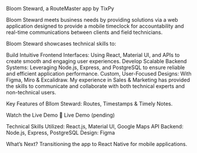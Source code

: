 Bloom Steward, a RouteMaster app by TixPy

Bloom Steward meets business needs by providing solutions via a web application designed to provide a mobile timeclock for accountability and real-time communications between clients and field technicians. 

Bloom Steward showcases technical skills to:

Build Intuitive Frontend Interfaces: Using React, Material UI, and APIs to create smooth and engaging user experiences.
Develop Scalable Backend Systems: Leveraging Node.js, Express, and PostgreSQL to ensure reliable and efficient application performance.
Custom, User-Focused Designs: 
With Figma, Miro & Excalidraw. 
My experience in Sales & Marketing has provided the skills to communicate and collaborate with both technical experts and non-technical users.

Key Features of Bllom Steward:
Routes, Timestamps & Timely Notes.

Watch the Live Demo 🎥
 Live Demo (pending)

Technical Skills Utilized:
React.js, Material UI, Google Maps API
Backend: Node.js, Express, PostgreSQL
Design: Figma 

What’s Next?
Transitioning the app to React Native for mobile applications.
